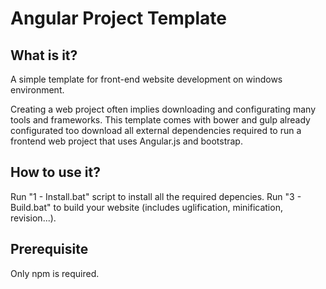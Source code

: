 # Angular Project Template

## What is it?

A simple template for front-end website development on windows environment. 

Creating a web project often implies downloading and configurating many tools and frameworks. This template comes with bower and gulp already configurated too download all external dependencies required to run a frontend web project that uses Angular.js and bootstrap.

## How to use it?

Run "1 - Install.bat" script to install all the required depencies.
Run "3 - Build.bat" to build your website (includes uglification, minification, revision...).

## Prerequisite

Only npm is required.
